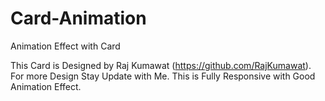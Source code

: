 # Card-Animation
 Animation Effect with Card

This Card is Designed by Raj Kumawat (https://github.com/RajKumawat). 
For more Design Stay Update with Me. This is Fully Responsive with Good Animation Effect.
